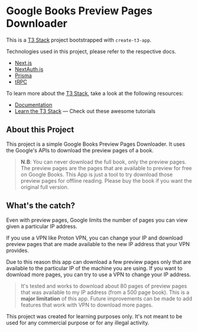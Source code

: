# Google Books Preview Pages Downloader

This is a [T3 Stack](https://create.t3.gg/) project bootstrapped with `create-t3-app`.

Technologies used in this project, please refer to the respective docs.

- [Next.js](https://nextjs.org)
- [NextAuth.js](https://next-auth.js.org)
- [Prisma](https://prisma.io)
- [tRPC](https://trpc.io)

To learn more about the [T3 Stack](https://create.t3.gg/), take a look at the following resources:

- [Documentation](https://create.t3.gg/)
- [Learn the T3 Stack](https://create.t3.gg/en/faq#what-learning-resources-are-currently-available) — Check out these awesome tutorials

## About this Project

This project is a simple Google Books Preview Pages Downloader. It uses the Google's APIs to download the preview pages of a book.

> **N.B**: You can never download the full book, only the preview pages. The preview pages are the pages that are available to preview for free on Google Books. This App is just a tool to try download those preview pages for offline reading. Please buy the book if you want the original full version.

## What's the catch?

Even with preview pages, Google limits the number of pages you can view given a particular IP address.

If you use a VPN like Proton VPN, you can change your IP and download preview pages that are made available to the new IP address that your VPN provides.

Due to this reason this app can download a few preview pages only that are available to the particular IP of the machine you are using. If you want to download more pages, you can try to use a VPN to change your IP address.

> It's tested and works to download about 80 pages of preview pages that was available to my IP address (from a 500 page book). This is a **major limitation** of this app.
> Future improvements can be made to add features that work with VPN to download more pages.

This project was created for learning purposes only. It's not meant to be used for any commercial purpose or for any illegal activity.

